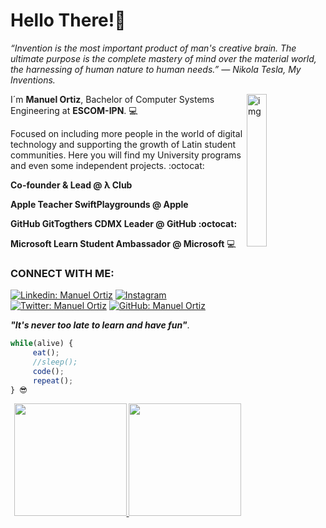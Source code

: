 # Hello There!🦉 

*“Invention is the most important product of man's creative brain. The ultimate purpose is the complete mastery of mind over the material world, the harnessing of human nature to human needs.”
― Nikola Tesla, My Inventions.*

<img align="right" alt="img" width="25%" height="auto" src="https://manuosmx.github.io/assets/img/lambda.jpg" />

I´m **Manuel Ortiz**, Bachelor of Computer Systems Engineering at **ESCOM-IPN**. 💻

Focused on including more people in the world of digital technology and supporting the growth of Latin student communities. 
Here you will find my University programs and even some independent projects. :octocat:

**Co-founder & Lead @ λ Club** 

**Apple Teacher SwiftPlaygrounds @ Apple**

**GitHub GitTogthers CDMX Leader @ GitHub :octocat:**

**Microsoft Learn Student Ambassador @ Microsoft** 💻 

<h3 align="left">CONNECT WITH ME:</h3>

[![Linkedin: Manuel Ortiz](https://img.shields.io/badge/-manuosmx-blue?style=flat-square&logo=Linkedin&logoColor=white&link=https://www.linkedin.com/in/manuosmx/)](https://www.linkedin.com/in/manuosmx/)
<a href="https://instagram.com/manuosmx" target="_blank"><img src="https://img.shields.io/badge/@manuosmx_-%23E4405F.svg?&style=flat-square&logo=instagram&logoColor=white" alt="Instagram"></a>
[![Twitter: Manuel Ortiz](https://img.shields.io/twitter/follow/manuosmx?style=social)](https://twitter.com/manuosmx)
[![GitHub: Manuel Ortiz](https://img.shields.io/github/followers/manuosmx?label=ManuOSMx&style=social)](https://github.com/ManuOSMx)

***"It's never too late to learn and have fun"***.
```js
while(alive) {
     eat();
     //sleep();
     code();
     repeat();
} 😎
```
<p align="center">
     <a href="https://github.com/ManuOSMx">
       <img height="180em" src="https://github-readme-stats.vercel.app/api?username=manuosmx&show_icons=true&theme=chartreuse-dark&bg_color=30,5C258D,4389A2&disable_animations=false"/>
       <img height="180em" src="https://github-readme-stats.vercel.app/api/top-langs/?username=manuosmx&layout=compact&title_color=FFFFFF&theme=algolia&bg_color=30,FF0099,00416A&line_height=200&custom_title=My-Top-Languages"/>
     </a>
</p>
